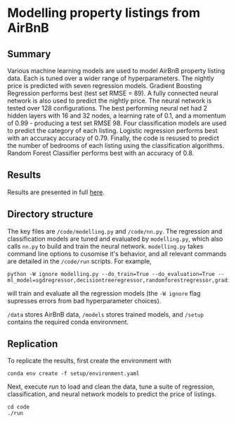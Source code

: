 # Modelling property listings from AirBnB

## Summary
Various machine learning models are used to model AirBnB property listing data. Each is tuned over a wider range of hyperparameters. The nightly price is predicted with seven regression models. Gradient Boosting Regression performs best (test set RMSE = 89). A fully connected neural network is also used to predict the nightly price. The neural network is tested over 128 configurations. The best performing neural net had 2 hidden layers with 16 and 32 nodes, a learning rate of 0.1, and a momentum of 0.99 - producing a test set RMSE 98. Four classification models are used to predict the category of each listing. Logistic regression performs best with an accuracy accuracy of 0.79. Finally, the code is resused to predict the number of bedrooms of each listing using the classification algorithms. Random Forest Classifier performs best with an accuracy of 0.8.

## Results
Results are presented in full [here](/results/results.ipynb).  

## Directory structure
The key files are ```/code/modelling.py``` and ```/code/nn.py```. The regression and classification models are tuned and evaluated by ```modelling.py```, which also calls ```nn.py``` to build and train the neural network. ```modelling.py``` takes command line options to cusomise it's behavior, and all relevant commands are detailed in the ```/code/run``` scripts. For example, 
```
python -W ignore modelling.py --do_train=True --do_evaluation=True --ml_model=sgdregressor,decisiontreeregressor,randomforestregressor,gradientboostingregressor,svr,kernelridge,baeysianridge
```
will train and evaluate all the regression models (the ```-W ignore``` flag supresses errors from bad hyperparameter choices).

```/data``` stores AirBnB data, ```/models``` stores trained models, and ```/setup``` contains the required conda environment.

## Replication
To replicate the results, first create the environment with 
```
conda env create -f setup/environment.yaml
```
Next, execute *run* to load and clean the data, tune a suite of regression, classification, and neural network models to predict the price of listings.
```
cd code
./run
```
